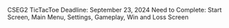 CSEG2 TicTacToe
Deadline: September 23, 2024
Need to Complete: Start Screen, Main Menu, Settings, Gameplay, Win and Loss Screen
